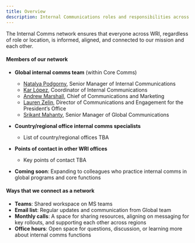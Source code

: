 ```yaml
---
title: Overview
description: Internal Communications roles and responsibilities across WRI
---
```


The Internal Comms network ensures that everyone across WRI, regardless of role or location, is informed, aligned, and connected to our mission and each other.

#### Members of our network

- **Global internal comms team** (within Core Comms)
    - [Natalya Podgorny](mailto:Natalya.Podgorny@wri.org), Senior Manager of Internal Communications
    - [Kar López](mailto:karla.lopez@wri.org), Coordinator of Internal Communications
    - [Andrew Marshall](mailto:andrew.marshall@wri.org), Chief of Communications and Marketing
    - [Lauren Zelin](mailto:lauren.zelin@wri.org), Director of Communications and Engagement for the President’s Office
    - [Srikant Mahanty](Srikant.Mahanty@wri.org), Senior Manager of Global Communications

- **Country/regional office internal comms specialists**
    - List of country/regional offices TBA
- **Points of contact in other WRI offices**
    - Key points of contact TBA
- **Coming soon**: Expanding to colleagues who practice internal comms in global programs and core functions

#### Ways that we connect as a network

- **Teams**: Shared workspace on MS teams
- **Email list**: Regular updates and communication from Global team
- **Monthly calls**: A space for sharing resources, aligning on messaging for key rollouts, and supporting each other across regions
- **Office hours**: Open space for questions, discussion, or learning more about internal comms functions
